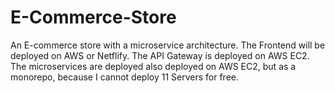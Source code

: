 # E-Commerce-Store
An E-commerce store with a microservice architecture. The Frontend will be deployed on AWS or Netflify. The API Gateway is deployed on AWS EC2. The microservices are deployed also deployed on AWS EC2, but as a monorepo, because I cannot deploy 11 Servers for free.
